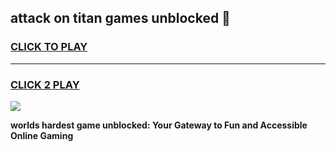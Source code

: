 
## attack on titan games unblocked 👋
<h3>
<a href="https://premium.freeplayer.one?title=attack_on_titan_games_unblocked&ref=13F">CLICK TO PLAY</a></h3>
<hr>

<h3>
<a href="https://premium.freeplayer.one?title=attack_on_titan_games_unblocked&ref=13F">CLICK 2 PLAY</a>
  
</h3>

<a href="https://premium.freeplayer.one?title=attack_on_titan_games_unblocked&ref=12F/"><img src="https://clearcache.store/games.png"></a>


**worlds hardest game unblocked: Your Gateway to Fun and Accessible Online Gaming**

